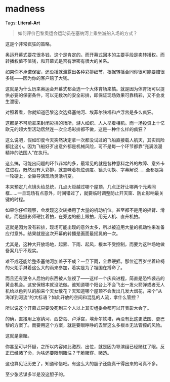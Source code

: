 # madness

Tags: **Literal-Art**

> 如何评价巴黎奥运会运动员在塞纳河上乘坐游船入场的方式？



这是个非常疯狂的策略。

奥运开幕式要花很多钱，这个是肯定的。而开幕式回本的主要手段是卖转播权。而转播权值不值钱，和开幕式是否有泄密有很大的关系。

如果你不承诺保密，还没播就泄露出各种彩排细节，根据转播合同你很可能要赔很多钱——因为你的客户赔了大钱。

这就是为什么历来奥运会开幕式都会选一个大体育场来搞。就是因为体育场可以提供必要的保密条件，可以无数次的安全彩排，即保证现场效果可靠精彩，又不会发生泄密。

对照着看，你就知道巴黎这次选择塞纳河、埃菲尔铁塔和卢浮宫是多么疯狂。

这都是不可能拿来封闭彩排的场所，游人如织、人人举着相机。而一场投资上十亿欧元的超大型活动居然连一次全场彩排都不做，这是一种什么样的疯狂？

这么说吧，假如印度今天突然决定拿一次都没试过的飞船直接载人航天，其实风险都比这小。因为飞船好歹出意外都是机械风险，可不是每一个环节都靠“充满浪漫精神的法国人”在执行。

这么搞，可能出问题的环节非常的多，最常见的就是各种意料之外的故障、意外卡住进程。既然没有大彩排，就意味着机位调度、镜头切换、字幕解说……全都是第一轮硬上，全靠导演现场灵活机变。

本来预定几点镜头给总统，几点火炬越过哪个屋顶，几点正好让哪两个元素同框……一旦现场有点意外，时间错过了，就要临时调整防止开天窗、防止影响最关键的时程。

如果你仔细观察，会发现这次转播用了大量的机动机位。甚至都不是用的摇臂、滑轨，而是摄影师硬扛着拍，在旁边的船上跟拍，用无人机、直升机拍。

这就是因为没有彩排，现场可能出现的意外太多，所以被迫用大量的机动性来准备应付意外。结果就是这次开幕的转播是画面最摇晃的一次。

  


尤其是，这种大开放场地，起雾、下雨、起风，根本不受控制，而要为这种场地做备案几乎不现实。

难不成还能给整条塞纳河加盖子不成？一旦下雨，全靠硬捱。那位近百岁坐着轮椅的火炬手淋着这么大的雨来参加，着实是为了祖国在搏命了。

  


而且还有更令人后怕的东西被人忽视了——这样一个庆典进程，简直是恐怖袭击的黄金机会。这安保根本就没法做。谁知道哪个阳台上不会飞出一发火箭弹或者无人机给以色列队的船来个天女散花？天知道哪个屋顶不会发出几发大烟花，来个“从海洋到河流”的大标语？如此开放的空间和混乱的人流，拿什么管控？

  


所以说这个开幕式只要没死到三个人以上其实组委会都可以开表彰大会了。

的确，直接用上塞纳河、西岱岛、卢浮宫，埃菲尔铁塔，再没有比这更法国、更巴黎的方案了。而要用这个方案，就是要眼睁睁的去冒这么多根本无法管控的风险。

这就是豪赌。

你甚至可以怀疑，之所以内容如此激烈、出位，就是因为导演组已经赌红了眼。反正已经赌了命，为啥还要限制赌注？干脆赌穿、赌透。

这也算见证历史了，知道珍惜吧。有这么大的胆子还能真干得出来的可真不多。

至少张艺谋多半是没这胆子的。



